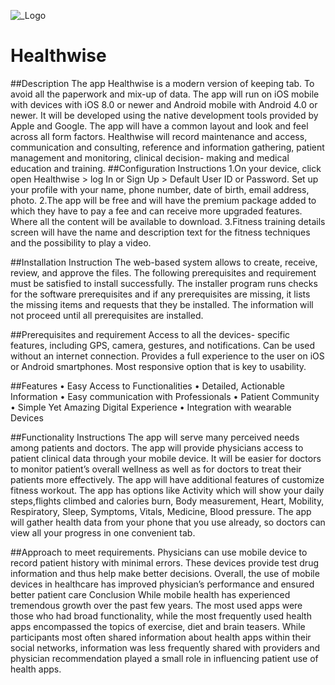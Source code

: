 ![_Logo](https://user-images.githubusercontent.com/83035803/115805701-7a399680-a3b3-11eb-865d-e33b1dfc9cb7.png)
# Healthwise
##Description
The app Healthwise is a modern version of keeping tab. To avoid all the paperwork and mix-up of data. The app will run on iOS mobile with devices with iOS 8.0 or newer and Android mobile with Android 4.0 or newer. It will be developed using the native development tools provided by Apple and Google. The app will have a common layout and look and feel across all form factors. Healthwise will record maintenance and access, communication and consulting, reference and information gathering, patient management and monitoring, clinical decision- making and medical education and training. 
##Configuration Instructions
1.On your device, click open Healthwise > log In or Sign Up > Default User ID or Password. Set up your profile with your name, phone number, date of birth, email address, photo.
2.The app will be free and will have the premium package added to which they have to pay a fee and can receive more upgraded features. Where all the content will be available to download.
3.Fitness training details screen will have the name and description text for the fitness techniques and the possibility to play a video.

##Installation Instruction
The web-based system allows to create, receive, review, and approve the files. The following prerequisites and requirement must be satisfied to install successfully. The installer program runs checks for the software prerequisites and if any prerequisites are missing, it lists the missing items and requests that they be installed. The information will not proceed until all prerequisites are installed.

##Prerequisites and requirement
Access to all the devices- specific features, including GPS, camera, gestures, and notifications.
Can be used without an internet connection.
Provides a full experience to the user on iOS or Android smartphones.
Most responsive option that is key to usability.

##Features 
 • Easy Access to Functionalities
 • Detailed, Actionable Information
 • Easy communication with Professionals
 • Patient Community
 • Simple Yet Amazing Digital Experience
 • Integration with wearable Devices

##Functionality Instructions
The app will serve many perceived needs among patients and doctors. The app will provide physicians access to patient clinical data through your mobile device. It will be easier for doctors to monitor patient’s overall wellness as well as for doctors to treat their patients more effectively. The app will have additional features of customize fitness workout. The app has options like Activity which will show your daily steps,flights climbed and calories burn, Body measurement, Heart, Mobility, Respiratory, Sleep, Symptoms, Vitals, Medicine, Blood pressure. The app will gather health data from your phone that you use already, so doctors can view all your progress in one convenient tab.

##Approach to meet requirements. 
Physicians can use mobile device to record patient history with minimal errors. These devices provide test drug information and thus help make better decisions. Overall, the use of mobile devices in healthcare has improved physician’s performance and ensured better patient care Conclusion While mobile health has experienced tremendous growth over the past few years. The most used apps were those who had broad functionality, while the most frequently used health apps encompassed the topics of exercise, diet and brain teasers. While participants most often shared information about health apps within their social networks, information was less frequently shared with providers and physician recommendation played a small role in influencing patient use of health apps.
